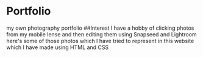 # Portfolio
my own photography portfolio
##Interest
    I have a hobby of clicking photos from my mobile lense and then editing them using Snapseed and Lightroom
here's some of those photos which I have tried to represent in this website which I have made using HTML and CSS
